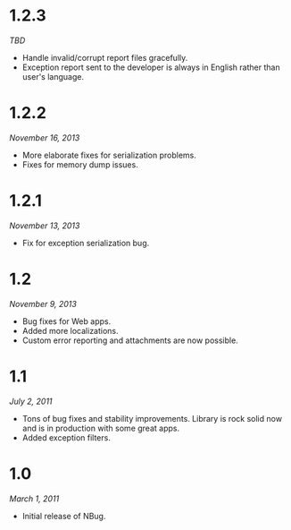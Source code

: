 # 1.2.3

*TBD*

* Handle invalid/corrupt report files gracefully.
* Exception report sent to the developer is always in English rather than user's language.

# 1.2.2

*November 16, 2013*

* More elaborate fixes for serialization problems.
* Fixes for memory dump issues.

# 1.2.1

*November 13, 2013*

* Fix for exception serialization bug.

# 1.2

*November 9, 2013*

* Bug fixes for Web apps.
* Added more localizations.
* Custom error reporting and attachments are now possible.

# 1.1

*July 2, 2011*

* Tons of bug fixes and stability improvements. Library is rock solid now and is in production with some great apps.
* Added exception filters.

# 1.0

*March 1, 2011*

* Initial release of NBug.

